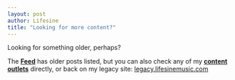 ```yaml
---
layout: post
author: Lifesine
title: "Looking for more content?"
---
```


Looking for something older, perhaps?

The **[Feed](feed)** has older posts listed, but you can also check any of my **[content outlets](content)** directly, or back on my legacy site: [legacy.lifesinemusic.com](http://legacy.lifesinemusic.com)

<br>